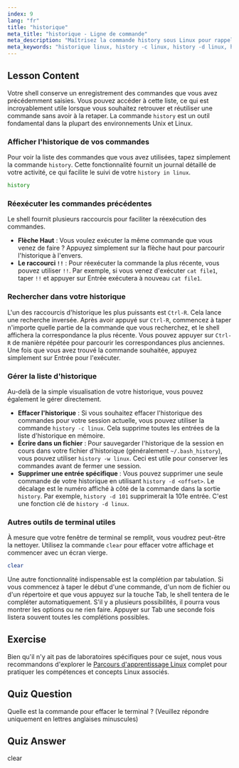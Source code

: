 ```yaml
---
index: 9
lang: "fr"
title: "historique"
meta_title: "historique - Ligne de commande"
meta_description: "Maîtrisez la commande history sous Linux pour rappeler et gérer efficacement votre activité sur la ligne de commande. Apprenez à visualiser l'historique, à utiliser des raccourcis comme Ctrl-R, et à gérer votre historique avec des options telles que history -c et history -d."
meta_keywords: "historique linux, history -c linux, history -d linux, history -w linux, commande history unix, historique bash, ligne de commande, Ctrl-R, effacer commande"
---
```


## Lesson Content

Votre shell conserve un enregistrement des commandes que vous avez précédemment saisies. Vous pouvez accéder à cette liste, ce qui est incroyablement utile lorsque vous souhaitez retrouver et réutiliser une commande sans avoir à la retaper. La commande `history` est un outil fondamental dans la plupart des environnements Unix et Linux.

### Afficher l'historique de vos commandes

Pour voir la liste des commandes que vous avez utilisées, tapez simplement la commande `history`. Cette fonctionnalité fournit un journal détaillé de votre activité, ce qui facilite le suivi de votre `history in linux`.

```bash
history
```

### Réexécuter les commandes précédentes

Le shell fournit plusieurs raccourcis pour faciliter la réexécution des commandes.

- **Flèche Haut** : Vous voulez exécuter la même commande que vous venez de faire ? Appuyez simplement sur la flèche haut pour parcourir l'historique à l'envers.
- **Le raccourci `!!`** : Pour réexécuter la commande la plus récente, vous pouvez utiliser `!!`. Par exemple, si vous venez d'exécuter `cat file1`, taper `!!` et appuyer sur Entrée exécutera à nouveau `cat file1`.

### Rechercher dans votre historique

L'un des raccourcis d'historique les plus puissants est `Ctrl-R`. Cela lance une recherche inversée. Après avoir appuyé sur `Ctrl-R`, commencez à taper n'importe quelle partie de la commande que vous recherchez, et le shell affichera la correspondance la plus récente. Vous pouvez appuyer sur `Ctrl-R` de manière répétée pour parcourir les correspondances plus anciennes. Une fois que vous avez trouvé la commande souhaitée, appuyez simplement sur Entrée pour l'exécuter.

### Gérer la liste d'historique

Au-delà de la simple visualisation de votre historique, vous pouvez également le gérer directement.

- **Effacer l'historique** : Si vous souhaitez effacer l'historique des commandes pour votre session actuelle, vous pouvez utiliser la commande `history -c linux`. Cela supprime toutes les entrées de la liste d'historique en mémoire.
- **Écrire dans un fichier** : Pour sauvegarder l'historique de la session en cours dans votre fichier d'historique (généralement `~/.bash_history`), vous pouvez utiliser `history -w linux`. Ceci est utile pour conserver les commandes avant de fermer une session.
- **Supprimer une entrée spécifique** : Vous pouvez supprimer une seule commande de votre historique en utilisant `history -d <offset>`. Le décalage est le numéro affiché à côté de la commande dans la sortie `history`. Par exemple, `history -d 101` supprimerait la 101e entrée. C'est une fonction clé de `history -d linux`.

### Autres outils de terminal utiles

À mesure que votre fenêtre de terminal se remplit, vous voudrez peut-être la nettoyer. Utilisez la commande `clear` pour effacer votre affichage et commencer avec un écran vierge.

```bash
clear
```

Une autre fonctionnalité indispensable est la complétion par tabulation. Si vous commencez à taper le début d'une commande, d'un nom de fichier ou d'un répertoire et que vous appuyez sur la touche Tab, le shell tentera de le compléter automatiquement. S'il y a plusieurs possibilités, il pourra vous montrer les options ou ne rien faire. Appuyer sur Tab une seconde fois listera souvent toutes les complétions possibles.

## Exercise

Bien qu'il n'y ait pas de laboratoires spécifiques pour ce sujet, nous vous recommandons d'explorer le [Parcours d'apprentissage Linux](https://labex.io/fr/learn/linux) complet pour pratiquer les compétences et concepts Linux associés.

## Quiz Question

Quelle est la commande pour effacer le terminal ? (Veuillez répondre uniquement en lettres anglaises minuscules)

## Quiz Answer

clear
